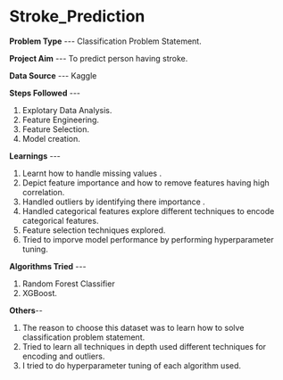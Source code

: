 # Stroke_Prediction

**Problem Type** --- Classification Problem Statement.

**Project Aim** --- To predict person having stroke.

**Data Source** --- Kaggle

**Steps Followed** --- 
1. Explotary Data Analysis.
2. Feature Engineering.
3. Feature Selection.
4. Model creation. 

**Learnings** --- 
1. Learnt how to handle missing values .
2. Depict feature importance and how to remove features having high correlation.
3. Handled outliers by identifying  there importance .
4. Handled categorical features explore different techniques to encode categorical features.
5. Feature selection techniques explored.
6. Tried to imporve model performance by performing hyperparameter tuning.


**Algorithms Tried** ---
1. Random Forest Classifier
2. XGBoost.

**Others**-- 
1. The reason to choose this dataset was to learn how to solve classification problem statement.
2. Tried to learn all techniques in depth used different techniques for encoding and outliers.
4. I tried to do hyperparameter tuning of each algorithm used.

